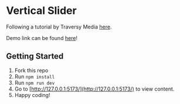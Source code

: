 # Vertical Slider

Following a tutorial by Traversy Media [here](https://www.youtube.com/watch?v=JkeyKeK3V24).

Demo link can be found [here](https://davinaleong.github.io/proj-vertical-slider/)!

## Getting Started

1. Fork this repo
2. Run `npm install`
3. Run `npm run dev`
4. Go to [http://127.0.0.1:5173/](http://127.0.0.1:5173/) to view content.
5. Happy coding!
